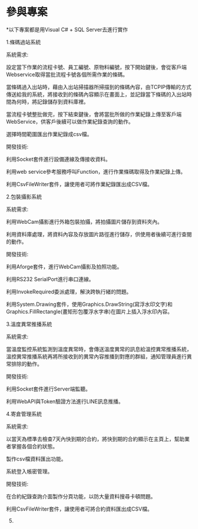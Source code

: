 # 參與專案

*以下專案都是用Visual C# + SQL Server去進行實作

1.條碼過站系統

系統需求:

設定當下作業的流程卡號、員工編號、原物料編號，按下開始鍵後，會從客戶端Webservice取得當批流程卡號各個所需作業的條碼。

當條碼過入出站時，藉由入出站掃描器所掃描到的條碼內容，由TCPIP傳輸的方式傳送給我的系統，將接收到的條碼內容顯示在畫面上，並記錄當下條碼的入出站時間為何時，將記錄儲存到資料庫裡。

當流程卡號整批做完，按下結束鍵後，會將當批所做的作業紀錄上傳至客戶端WebService，供客戶後續可以做作業紀錄查詢的動作。

選擇時間範圍匯出作業紀錄成csv檔。

開發技術:

利用Socket套件進行設備連線及傳接收資料。

利用web service參考服務呼叫Function，進行作業條碼取得及作業紀錄上傳。

利用CsvFileWriter套件，讓使用者可將作業紀錄匯出成CSV檔。

2.包裝攝影系統

系統需求:

利用WebCam攝影進行外箱包裝拍攝，將拍攝圖片儲存到資料夾內。

利用資料庫處理，將資料內容及存放圖片路徑進行儲存，供使用者後續可進行查閱的動作。

開發技術:

利用Aforge套件，進行WebCam攝影及拍照功能。

利用RS232 SerialPort進行串口連線。

利用InvokeRequired委派處理，解決跨執行緒的問題。

利用System.Drawing套件，使用Graphics.DrawString(寫浮水印文字)和Graphics.FillRectangle(畫矩形包覆浮水字串)在圖片上插入浮水印內容。

3.溫度異常推播系統

系統需求:

當溫度監控系統監測到溫度異常時，會傳送溫度異常的訊息給溫控異常推播系統，溫控異常推播系統再將所接收到的異常內容推播到對應的群組，通知管理員進行異常排除的動作。

開發技術:

利用Socket套件進行Server端監聽。

利用WebAPI與Token驗證方法進行LINE訊息推播。

4.寄倉管理系統

系統需求:

以當天為標準去檢查7天內快到期的合約，將快到期的合約顯示在主頁上，幫助業者掌握各個合約狀態。

製作csv檔資料匯出功能。

系統登入帳密管理。

開發技術:

在合約紀錄查詢介面製作分頁功能，以防大量資料搜尋卡頓問題。

利用CsvFileWriter套件，讓使用者可將合約資料匯出成CSV檔。

5.
